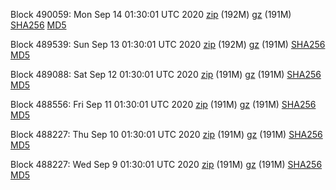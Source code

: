 Block 490059: Mon Sep 14 01:30:01 UTC 2020 [zip](https://files.01coin.io/mainnet/2020-09-14/bootstrap.dat.zip) (192M) [gz](https://files.01coin.io/mainnet/2020-09-14/bootstrap.dat.tar.gz) (191M) [SHA256](https://files.01coin.io/mainnet/2020-09-14/sha256.txt) [MD5](https://files.01coin.io/mainnet/2020-09-14/md5.txt)

Block 489539: Sun Sep 13 01:30:01 UTC 2020 [zip](https://files.01coin.io/mainnet/2020-09-13/bootstrap.dat.zip) (192M) [gz](https://files.01coin.io/mainnet/2020-09-13/bootstrap.dat.tar.gz) (191M) [SHA256](https://files.01coin.io/mainnet/2020-09-13/sha256.txt) [MD5](https://files.01coin.io/mainnet/2020-09-13/md5.txt)

Block 489088: Sat Sep 12 01:30:01 UTC 2020 [zip](https://files.01coin.io/mainnet/2020-09-12/bootstrap.dat.zip) (191M) [gz](https://files.01coin.io/mainnet/2020-09-12/bootstrap.dat.tar.gz) (191M) [SHA256](https://files.01coin.io/mainnet/2020-09-12/sha256.txt) [MD5](https://files.01coin.io/mainnet/2020-09-12/md5.txt)

Block 488556: Fri Sep 11 01:30:01 UTC 2020 [zip](https://files.01coin.io/mainnet/2020-09-11/bootstrap.dat.zip) (191M) [gz](https://files.01coin.io/mainnet/2020-09-11/bootstrap.dat.tar.gz) (191M) [SHA256](https://files.01coin.io/mainnet/2020-09-11/sha256.txt) [MD5](https://files.01coin.io/mainnet/2020-09-11/md5.txt)

Block 488227: Thu Sep 10 01:30:01 UTC 2020 [zip](https://files.01coin.io/mainnet/2020-09-10/bootstrap.dat.zip) (191M) [gz](https://files.01coin.io/mainnet/2020-09-10/bootstrap.dat.tar.gz) (191M) [SHA256](https://files.01coin.io/mainnet/2020-09-10/sha256.txt) [MD5](https://files.01coin.io/mainnet/2020-09-10/md5.txt)

Block 488227: Wed Sep  9 01:30:01 UTC 2020 [zip](https://files.01coin.io/mainnet/2020-09-09/bootstrap.dat.zip) (191M) [gz](https://files.01coin.io/mainnet/2020-09-09/bootstrap.dat.tar.gz) (191M) [SHA256](https://files.01coin.io/mainnet/2020-09-09/sha256.txt) [MD5](https://files.01coin.io/mainnet/2020-09-09/md5.txt)
